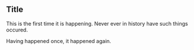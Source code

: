 ## Title

This is the first time it is happening. Never ever in history have such things occured. 

Having happened once, it happened again.


